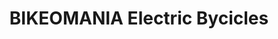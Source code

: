 ---
title: "BIKEOMANIA Electric Bycicles"
url: /mosbach/bikeomania-electric-bycicles/
shop: Fahrrad
---